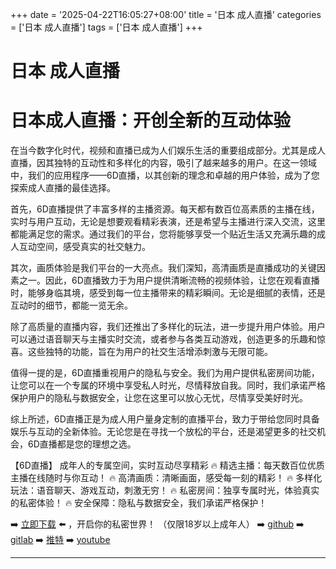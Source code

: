 +++
date = '2025-04-22T16:05:27+08:00'
title = '日本 成人直播'
categories = ['日本 成人直播']
tags = ['日本 成人直播']
+++

# 日本 成人直播

# 日本成人直播：开创全新的互动体验

在当今数字化时代，视频和直播已成为人们娱乐生活的重要组成部分。尤其是成人直播，因其独特的互动性和多样化的内容，吸引了越来越多的用户。在这一领域中，我们的应用程序——6D直播，以其创新的理念和卓越的用户体验，成为了您探索成人直播的最佳选择。

首先，6D直播提供了丰富多样的主播资源。每天都有数百位高素质的主播在线，实时与用户互动，无论是想要观看精彩表演，还是希望与主播进行深入交流，这里都能满足您的需求。通过我们的平台，您将能够享受一个贴近生活又充满乐趣的成人互动空间，感受真实的社交魅力。

其次，画质体验是我们平台的一大亮点。我们深知，高清画质是直播成功的关键因素之一。因此，6D直播致力于为用户提供清晰流畅的视频体验，让您在观看直播时，能够身临其境，感受到每一位主播带来的精彩瞬间。无论是细腻的表情，还是互动时的细节，都能一览无余。

除了高质量的直播内容，我们还推出了多样化的玩法，进一步提升用户体验。用户可以通过语音聊天与主播实时交流，或者参与各类互动游戏，创造更多的乐趣和惊喜。这些独特的功能，旨在为用户的社交生活增添刺激与无限可能。

值得一提的是，6D直播重视用户的隐私与安全。我们为用户提供私密房间功能，让您可以在一个专属的环境中享受私人时光，尽情释放自我。同时，我们承诺严格保护用户的隐私与数据安全，让您在这里可以放心无忧，尽情享受美好时光。

综上所述，6D直播正是为成人用户量身定制的直播平台，致力于带给您同时具备娱乐与互动的全新体验。无论您是在寻找一个放松的平台，还是渴望更多的社交机会，6D直播都是您的理想之选。

【6D直播】
成年人的专属空间，实时互动尽享精彩
🔥 精选主播：每天数百位优质主播在线随时与你互动！
🔥 高清画质：清晰画面，感受每一刻的精彩！
🔥 多样化玩法：语音聊天、游戏互动，刺激无穷！
🔥 私密房间：独享专属时光，体验真实的私密体验！
🔥 安全保障：隐私与数据安全，我们承诺严格保护！

➡️ [立即下载](https://down123.s3.ap-east-1.amazonaws.com/down/down.html?channelCode=blog) ⬅️ ，开启你的私密世界！
（仅限18岁以上成年人）
➡️ [github](https://aldult-live.github.io/)
➡️ [gitlab](https://seo-09598d.gitlab.io/)
➡️ [推特](https://x.com/wegame33)
➡️ [youtube](https://www.youtube.com/@6Dlive)

---

